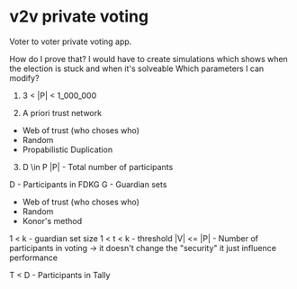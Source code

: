 # v2v private voting

Voter to voter private voting app.

How do I prove that?
I would have to create simulations which shows when the election is stuck and when it's solveable
Which parameters I can modify?


1. 3 < |P| < 1_000_000

2. A priori trust network
- Web of trust (who choses who)
- Random
- Propabilistic Duplication

3. D \in P
|P| - Total number of participants

D - Participants in FDKG 
G - Guardian sets
  - Web of trust (who choses who)
  - Random
  - Konor's method

1 < k - guardian set size
1 < t < k - threshold
|V| <= |P| - Number of participants in voting -> it doesn't change the "security" it just influence performance

T < D - Participants in Tally 

